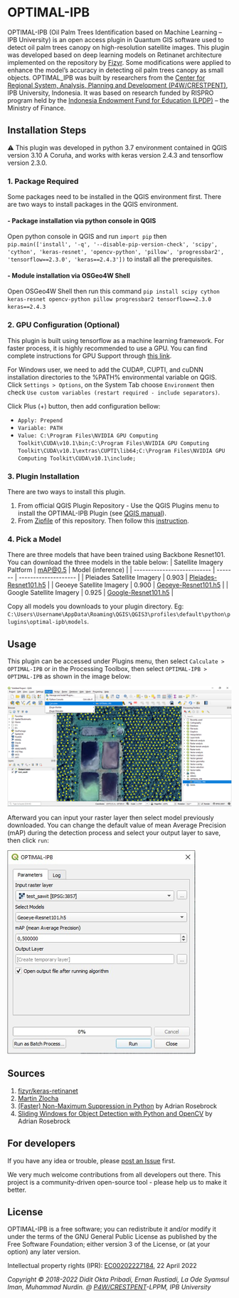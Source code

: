 # OPTIMAL-IPB

OPTIMAL-IPB (Oil Palm Trees Identification based on Machine Learning – IPB University) is an open access plugin in Quantum GIS software used to detect oil palm trees canopy on high-resolution satellite images. This plugin was developed based on deep learning models on Retinanet architecture implemented on the repository by [Fizyr](https://github.com/fizyr/keras-retinanet). Some modifications were applied to enhance the model’s accuracy in detecting oil palm trees canopy as small objects. OPTIMAL_IPB was built by researchers from the [Center for Regional System, Analysis, Planning and Development (P4W/CRESTPENT)](https://p4w.ipb.ac.id), IPB University, Indonesia. It was based on research funded by RISPRO program held by the [Indonesia Endowment Fund for Education (LPDP)](https://lpdp.kemenkeu.go.id/) – the Ministry of Finance.

## Installation Steps

:warning: This plugin was developed in python 3.7 environment contained in QGIS version 3.10 A Coruña, and works with keras version 2.4.3 and tensorflow version 2.3.0.

### 1. Package Required

Some packages need to be installed in the QGIS environment first. There are two ways to install packages in the QGIS environment.

#### - Package installation via python console in QGIS

Open python console in QGIS and run `import pip` then `pip.main(['install', '-q', '--disable-pip-version-check', 'scipy', 'cython', 'keras-resnet', 'opencv-python', 'pillow', 'progressbar2', 'tensorflow==2.3.0', 'keras==2.4.3'])` to install all the prerequisites.

#### - Module installation via OSGeo4W Shell

Open OSGeo4W Shell then run this command `pip install scipy cython keras-resnet opencv-python pillow progressbar2 tensorflow==2.3.0 keras==2.4.3`

### 2. GPU Configuration (Optional)
This plugin is built using tensorflow as a machine learning framework. For faster process, it is highly recommended to use a GPU. You can find complete instructions for GPU Support through [this link](https://www.tensorflow.org/install/gpu#software_requirements).

For Windows user, we need to add the CUDA®, CUPTI, and cuDNN installation directories to the %PATH% environmental variable on QGIS. Click `Settings > Options`, on the System Tab choose `Environment` then check `Use custom variables (restart required - include separators)`.

Click Plus (+) button, then add configuration bellow:

- `Apply: Prepend`
- `Variable: PATH`
- `Value: C:\Program Files\NVIDIA GPU Computing Toolkit\CUDA\v10.1\bin;C:\Program Files\NVIDIA GPU Computing Toolkit\CUDA\v10.1\extras\CUPTI\lib64;C:\Program Files\NVIDIA GPU Computing Toolkit\CUDA\v10.1\include;`

### 3. Plugin Installation
There are two ways to install this plugin.
1. From official QGIS Plugin Repository - Use the QGIS Plugins menu to install the OPTIMAL-IPB Plugin (see [QGIS manual](http://docs.qgis.org/latest/en/docs/user_manual/plugins/plugins.html)).
2. From [Zipfile](https://github.com/p4wlppmipb/OPTIMAL-IPB/archive/master.zip) of this repository. Then follow this [instruction](http://docs.qgis.org/latest/en/docs/user_manual/plugins/plugins.html#the-install-from-zip-tab).

### 4. Pick a Model

There are three models that have been trained using Backbone Resnet101. You can download the three models in the table below:
| Satellite Imagery Paltform  | mAP@0.5 | Model (inference) |
| --------------------------- | ------- | -------------------- |
| Pleiades Satellite Imagery  | 0.903   | [Pleiades-Resnet101.h5](https://github.com/p4wlppmipb/OPTIMAL-IPB/releases/download/0.1/Pleiades-Resnet101.h5) |
| Geoeye Satellite Imagery    | 0.900   | [Geoeye-Resnet101.h5](https://github.com/p4wlppmipb/OPTIMAL-IPB/releases/download/0.1/Geoeye-Resnet101.h5)     |
| Google Satellite Imagery    | 0.925   | [Google-Resnet101.h5](https://github.com/p4wlppmipb/OPTIMAL-IPB/releases/download/0.1/Google-Resnet101.h5)     |

Copy all models you downloads to your plugin directory. Eg: `C:\Users\Username\AppData\Roaming\QGIS\QGIS3\profiles\default\python\plugins\optimal-ipb\models`.

## Usage

This plugin can be accessed under Plugins menu, then select `Calculate > OPTIMAL-IPB` or in the Processing Toolbox, then select `OPTIMAL-IPB > OPTIMAL-IPB` as shown in the image below:

<img src='imgs/Readme01.png'>

Afterward you can input your raster layer then select model previously downloaded. You can change the default value of mean Average Precision (mAP) during the detection process and select your output layer to save, then click `run`:

<img src='imgs/Readme02.png'>

## Sources

1) [fizyr/keras-retinanet](https://github.com/fizyr/keras-retinanet)
2) [Martin Zlocha](https://github.com/martinzlocha/anchor-optimization)
3) [(Faster) Non-Maximum Suppression in Python](https://pyimagesearch.com/2015/02/16/faster-non-maximum-suppression-python/) by Adrian Rosebrock
4) [Sliding Windows for Object Detection with Python and OpenCV](https://pyimagesearch.com/2015/03/23/sliding-windows-for-object-detection-with-python-and-opencv/) by Adrian Rosebrock

## For developers

If you have any idea or trouble, please [post an Issue](https://github.com/p4wlppmipb/OPTIMAL-IPB/issues) first.

We very much welcome contributions from all developers out there. This project is a community-driven open-source tool - please help us to make it better.


## License

OPTIMAL-IPB is a free software; you can redistribute it and/or modify it under the terms of the GNU General Public License as published by the Free Software Foundation; either version 3 of the License, or (at your option) any later version.

Intellectual property rights (IPR): [EC00202227184](https://e-hakcipta.dgip.go.id/index.php/c?code=OTk2Njg4MGQ5MmFlNGYzMjljNDA5M2JmNGUxOTg0YjAK), 22 April 2022

<em>Copyright © 2018-2022 Didit Okta Pribadi, Ernan Rustiadi, La Ode Syamsul Iman, Muhammad Nurdin. @ [P4W/CRESTPENT](https://p4w.ipb.ac.id)-LPPM, IPB University</em>

